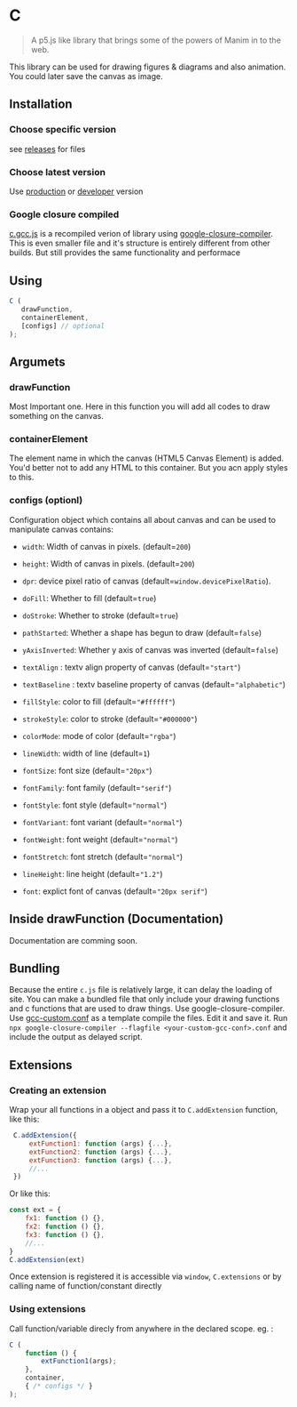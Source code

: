 # C

> A p5.js like library that brings some of the powers of Manim in to the web.

This library can be used for drawing figures & diagrams and also animation. You could later save the canvas as image.

## Installation

### Choose specific version

see [releases](https://github.com/Roopesh2/C/releases) for files

### Choose latest version

Use [production](dist/c.min.js) or [developer](dist/c.js) version

### Google closure compiled

[c.gcc.js](dist/c.gcc.js) is a recompiled verion of library using [google-closure-compiler](https://www.npmjs.com/package/google-closure-compiler). This is even smaller file and it's structure is entirely different from other builds. But still provides the same functionality and performace


## Using

 ```js
C (
	drawFunction,
	containerElement,
	[configs] // optional
);
```

## Argumets
### drawFunction

Most Important one. Here in this function you will add all codes to draw something on the canvas.

### containerElement

The element name in which the canvas (HTML5 Canvas Element) is added.
You'd better not to add any HTML to this container.
But you acn apply styles to this.

### configs (optionl)

Configuration object which contains all about canvas and can be used to manipulate canvas
contains:

* `width`: Width of canvas in pixels. (default=`200`)
* `height`: Width of canvas in pixels. (default=`200`)
* `dpr`: device pixel ratio of canvas (default=`window.devicePixelRatio`).
* `doFill`: Whether to fill (default=`true`)
* `doStroke`: Whether to stroke (default=`true`)
* `pathStarted`: Whether a shape has begun to draw (default=`false`)
* `yAxisInverted`: Whether y axis of canvas was inverted (default=`false`)

* `textAlign` : textv align property of canvas (default=`"start"`)
* `textBaseline` : textv baseline property of canvas (default=`"alphabetic"`)

* `fillStyle`: color to fill (default=`"#ffffff"`)
* `strokeStyle`: color to stroke (default=`"#000000"`)
* `colorMode`: mode of color (default=`"rgba"`)
* `lineWidth`: width of line (default=`1`)

* `fontSize`: font size (default=`"20px"`)
* `fontFamily`: font family (default=`"serif"`)
* `fontStyle`: font style (default=`"normal"`)
* `fontVariant`: font variant (default=`"normal"`)
* `fontWeight`: font weight (default=`"normal"`)
* `fontStretch`: font stretch (default=`"normal"`)
* `lineHeight`: line height (default=`"1.2"`)
* `font`: explict font of canvas (default=`"20px serif"`)

## Inside drawFunction (Documentation)

Documentation are comming soon.

## Bundling

Because the entire `c.js` file is relatively large, it can delay the loading of site. You can make a bundled file that only include your drawing functions and c functions that are used to draw things. Use google-closure-compiler. Use [gcc-custom.conf](./gcc-custom.conf) as a template compile the files. Edit it and save it. Run `npx google-closure-compiler --flagfile <your-custom-gcc-conf>.conf` and include the output as delayed script.

## Extensions

### Creating an extension

Wrap your all functions in a object and pass it to `C.addExtension` function, like this:

```js
 C.addExtension({
	 extFunction1: function (args) {...},
	 extFunction2: function (args) {...},
	 extFunction3: function (args) {...},
	 //...
 })
 ```
 Or like this: 
```js
const ext = {
	fx1: function () {},
	fx2: function () {},
	fx3: function () {},
	//...
}
C.addExtension(ext)
 ```
Once extension is registered it is accessible via
`window`, `C.extensions` or by calling name of function/constant directly
### Using extensions

Call function/variable direcly from anywhere in the declared scope.
eg. :
```js
C (
	function () {
		extFunction1(args);
	},
	container,
	{ /* configs */ }
);
```

